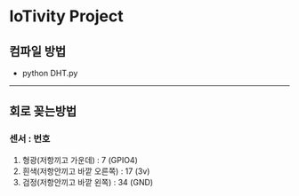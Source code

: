 # IoTivity Project


## 컴파일 방법
- python DHT.py
-------------------------------------
## 회로 꽂는방법
### 센서 : 번호
1. 형광(저항끼고 가운데) : 7 (GPIO4)
2. 흰색(저항안끼고 바깥 오른쪽) : 17 (3v)
3. 검정(저항안끼고 바깥 왼쪽) : 34 (GND)